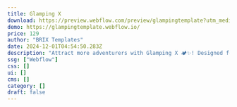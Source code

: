 ```yaml
---
title: Glamping X
download: https://preview.webflow.com/preview/glampingtemplate?utm_medium=preview_link&utm_source=designer&utm_content=glampingtemplate&preview=7013f868f1c49c0a544bf34508d3282e&workflow=preview
demo: https://glampingtemplate.webflow.io/
price: 129
author: "BRIX Templates"
date: 2024-12-01T04:54:50.283Z
description: "Attract more adventurers with Glamping X 🏕️✨! Designed for luxury camps and outdoor resorts, this Glamping Webflow Template delivers a seamless experience to promote your glamping packages, accommodations, and outdoor activities."
ssg: ["Webflow"]
css: []
ui: []
cms: []
category: []
draft: false
---
```

